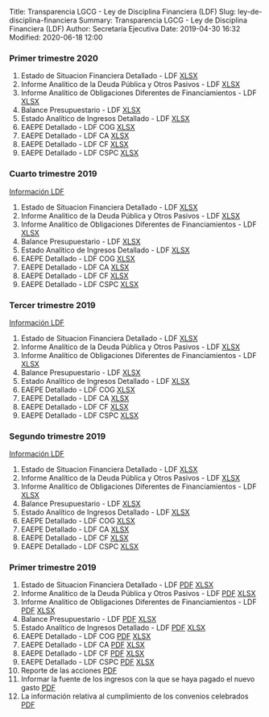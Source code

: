 Title: Transparencia LGCG - Ley de Disciplina Financiera (LDF)
Slug: ley-de-disciplina-financiera
Summary: Transparencia LGCG - Ley de Disciplina Financiera (LDF)
Author: Secretaría Ejecutiva
Date: 2019-04-30 16:32
Modified: 2020-06-18 12:00


### Primer trimestre 2020

1. Estado de Situacion Financiera Detallado - LDF [XLSX](2020-01_03-01-estado-de-situacion-financiera-detallado-ldf.xlsx)
2. Informe Analítico de la Deuda Pública y Otros Pasivos - LDF [XLSX](2020-01_03-02-informe-analitico-de-la-deuda-publica-y-otros-pasivos-ldf.xlsx)
3. Informe Analítico de Obligaciones Diferentes de Financiamientos - LDF [XLSX](2020-01_03-03-informe-analitico-de-obligaciones-diferentes-de-financiamientos-ldf.xlsx)
4. Balance Presupuestario - LDF [XLSX](2020-01_03-04-balance-presupuestario-ldf.xlsx)
5. Estado Analítico de Ingresos Detallado - LDF [XLSX](2020-01_03-05-estado-analitico-de-ingresos-detallado-ldf.xlsx)
6. EAEPE Detallado - LDF COG [XLSX](2020-01_03-06-eaepe-detallado-ldf-cog.xlsx)
7. EAEPE Detallado - LDF CA [XLSX](2020-01_03-07-eaepe-detallado-ldf-ca.xlsx)
8. EAEPE Detallado - LDF CF [XLSX](2020-01_03-08-eaepe-detallado-ldf-cf.xlsx)
9. EAEPE Detallado - LDF CSPC [XLSX](2020-01_03-09-eaepe-detallado-ldf-cspc.xlsx)

### Cuarto trimestre 2019

[Información LDF](2019-10_12-00-informacion-ldf.pdf)

1. Estado de Situacion Financiera Detallado - LDF [XLSX](2019-10_12-01-estado-de-situacion-financiera-detallado-ldf.xlsx)
2. Informe Analítico de la Deuda Pública y Otros Pasivos - LDF [XLSX](2019-10_12-02-informe-analitico-de-la-deuda-publica-y-otros-pasivos-ldf.xlsx)
3. Informe Analítico de Obligaciones Diferentes de Financiamientos - LDF [XLSX](2019-10_12-03-informe-analitico-de-obligaciones-diferentes-de-financiamientos-ldf.xlsx)
4. Balance Presupuestario - LDF [XLSX](2019-10_12-04-balance-presupuestario-ldf.xlsx)
5. Estado Analítico de Ingresos Detallado - LDF [XLSX](2019-10_12-05-estado-analitico-de-ingresos-detallado-ldf.xlsx)
6. EAEPE Detallado - LDF COG [XLSX](2019-10_12-06-eaepe-detallado-ldf-cog.xlsx)
7. EAEPE Detallado - LDF CA [XLSX](2019-10_12-07-eaepe-detallado-ldf-ca.xlsx)
8. EAEPE Detallado - LDF CF [XLSX](2019-10_12-08-eaepe-detallado-ldf-cf.xlsx)
9. EAEPE Detallado - LDF CSPC [XLSX](2019-10_12-09-eaepe-detallado-ldf-cspc.xlsx)

### Tercer trimestre 2019

[Información LDF](2019-10_09-00-informacion-ldf.pdf)

1. Estado de Situacion Financiera Detallado - LDF [XLSX](2019-10_09-01-estado-de-situacion-financiera-detallado-ldf.xlsx)
2. Informe Analítico de la Deuda Pública y Otros Pasivos - LDF [XLSX](2019-10_09-02-informe-analitico-de-la-deuda-publica-y-otros-pasivos-ldf.xlsx)
3. Informe Analítico de Obligaciones Diferentes de Financiamientos - LDF [XLSX](2019-10_09-03-informe-analitico-de-obligaciones-diferentes-de-financiamientos-ldf.xlsx)
4. Balance Presupuestario - LDF [XLSX](2019-10_09-04-balance-presupuestario-ldf.xlsx)
5. Estado Analítico de Ingresos Detallado - LDF [XLSX](2019-10_09-05-estado-analitico-de-ingresos-detallado-ldf.xlsx)
6. EAEPE Detallado - LDF COG [XLSX](2019-10_09-06-eaepe-detallado-ldf-cog.xlsx)
7. EAEPE Detallado - LDF CA [XLSX](2019-10_09-07-eaepe-detallado-ldf-ca.xlsx)
8. EAEPE Detallado - LDF CF [XLSX](2019-10_09-08-eaepe-detallado-ldf-cf.xlsx)
9. EAEPE Detallado - LDF CSPC [XLSX](2019-10_09-09-eaepe-detallado-ldf-cspc.xlsx)


### Segundo trimestre 2019

[Información LDF](2019-04_06-00-informacion-ldf.pdf)

1. Estado de Situacion Financiera Detallado - LDF [XLSX](2019-04_06-01-estado-de-situacion-financiera-detallado-ldf.xlsx)
2. Informe Analítico de la Deuda Pública y Otros Pasivos - LDF [XLSX](2019-04_06-02-informe-analitico-de-la-deuda-publica-y-otros-pasivos-ldf.xlsx)
3. Informe Analítico de Obligaciones Diferentes de Financiamientos - LDF [XLSX](2019-04_06-03-informe-analitico-de-obligaciones-diferentes-de-financiamientos-ldf.xlsx)
4. Balance Presupuestario - LDF [XLSX](2019-04_06-04-balance-presupuestario-ldf.xlsx)
5. Estado Analítico de Ingresos Detallado - LDF [XLSX](2019-04_06-05-estado-analitico-de-ingresos-detallado-ldf.xlsx)
6. EAEPE Detallado - LDF COG [XLSX](2019-04_06-06-eaepe-detallado-ldf-cog.xlsx)
7. EAEPE Detallado - LDF CA [XLSX](2019-04_06-07-eaepe-detallado-ldf-ca.xlsx)
8. EAEPE Detallado - LDF CF [XLSX](2019-04_06-08-eaepe-detallado-ldf-cf.xlsx)
9. EAEPE Detallado - LDF CSPC [XLSX](2019-04_06-09-eaepe-detallado-ldf-cspc.xlsx)


### Primer trimestre 2019

1. Estado de Situacion Financiera Detallado - LDF [PDF](2019-01_03-01-estado-de-situacion-financiera-detallado-ldf.pdf) [XLSX](2019-01_03-01-estado-de-situacion-financiera-detallado-ldf.xlsx)
2. Informe Analítico de la Deuda Pública y Otros Pasivos - LDF [PDF](2019-01_03-02-informe-analitico-de-la-deuda-publica-y-otros-pasivos-ldf.pdf) [XLSX](2019-01_03-02-informe-analitico-de-la-deuda-publica-y-otros-pasivos-ldf.xlsx)
3. Informe Analítico de Obligaciones Diferentes de Financiamientos - LDF [PDF](2019-01_03-03-informe-analitico-de-obligaciones-diferentes-de-financiamientos-ldf.pdf) [XLSX](2019-01_03-03-informe-analitico-de-obligaciones-diferentes-de-financiamientos-ldf.xlsx)
4. Balance Presupuestario - LDF [PDF](2019-01_03-04-balance-presupuestario-ldf.pdf) [XLSX](2019-01_03-04-balance-presupuestario-ldf.xlsx)
5. Estado Analítico de Ingresos Detallado - LDF [PDF](2019-01_03-05-estado-analitico-de-ingresos-detallado-ldf.pdf) [XLSX](2019-01_03-05-estado-analitico-de-ingresos-detallado-ldf.xlsx)
6. EAEPE Detallado - LDF COG [PDF](2019-01_03-06-eaepe-detallado-ldf-cog.pdf) [XLSX](2019-01_03-06-eaepe-detallado-ldf-cog.xlsx)
7. EAEPE Detallado - LDF CA [PDF](2019-01_03-07-eaepe-detallado-ldf-ca.pdf) [XLSX](2019-01_03-07-eaepe-detallado-ldf-ca.xlsx)
8. EAEPE Detallado - LDF CF [PDF](2019-01_03-08-eaepe-detallado-ldf-cf.pdf) [XLSX](2019-01_03-08-eaepe-detallado-ldf-cf.xlsx)
9. EAEPE Detallado - LDF CSPC [PDF](2019-01_03-09-eaepe-detallado-ldf-cspc.pdf) [XLSX](2019-01_03-09-eaepe-detallado-ldf-cspc.xlsx)
10. Reporte de las acciones [PDF](2019-01_03-10-reporte-de-las-acciones.pdf)
11. Informar la fuente de los ingresos con la que se haya pagado el nuevo gasto [PDF](2019-01_03-11-informar-la-fuente-de-los-ingresos-con-la-que-se-haya-pagado-el-nuevo-gasto.pdf)
12. La información relativa al cumplimiento de los convenios celebrados [PDF](2019-01_03-12-la-informacion-relativa-al-cumplimiento-de-los-convenios-celebrados.pdf)
